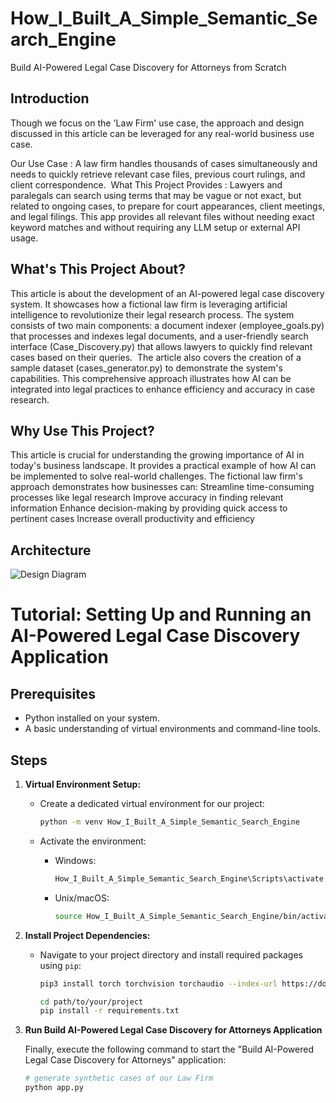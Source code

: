 # How_I_Built_A_Simple_Semantic_Search_Engine
Build AI-Powered Legal Case Discovery for Attorneys from Scratch

## Introduction

Though we focus on the 'Law Firm' use case, the approach and design discussed in this article can be leveraged for any real-world business use case.

Our Use Case : A law firm handles thousands of cases simultaneously and needs to quickly retrieve relevant case files, previous court rulings, and client correspondence. 
What This Project Provides : Lawyers and paralegals can search using terms that may be vague or not exact, but related to ongoing cases, to prepare for court appearances, client meetings, and legal filings. This app provides all relevant files without needing exact keyword matches and without requiring any LLM setup or external API usage.


## What's This Project About?

This article is about the development of an AI-powered legal case discovery system. It showcases how a fictional law firm is leveraging artificial intelligence to revolutionize their legal research process. The system consists of two main components: a document indexer (employee_goals.py) that processes and indexes legal documents, and a user-friendly search interface (Case_Discovery.py) that allows lawyers to quickly find relevant cases based on their queries. 
The article also covers the creation of a sample dataset (cases_generator.py) to demonstrate the system's capabilities. This comprehensive approach illustrates how AI can be integrated into legal practices to enhance efficiency and accuracy in case research.

## Why Use This Project?

This article is crucial for understanding the growing importance of AI in today's business landscape. It provides a practical example of how AI can be implemented to solve real-world challenges. The fictional law firm's approach demonstrates how businesses can:
Streamline time-consuming processes like legal research
Improve accuracy in finding relevant information
Enhance decision-making by providing quick access to pertinent cases
Increase overall productivity and efficiency

## Architecture
![Design Diagram](docs/design.png)


# Tutorial: Setting Up and Running an AI-Powered Legal Case Discovery Application

## Prerequisites
- Python installed on your system.
- A basic understanding of virtual environments and command-line tools.

## Steps

1. **Virtual Environment Setup:**
   - Create a dedicated virtual environment for our project:
   
     ```bash
     python -m venv How_I_Built_A_Simple_Semantic_Search_Engine
     ```
   - Activate the environment:
   
     - Windows:
       ```bash
       How_I_Built_A_Simple_Semantic_Search_Engine\Scripts\activate
       ```
     - Unix/macOS:
       ```bash
       source How_I_Built_A_Simple_Semantic_Search_Engine/bin/activate
       ```

2. **Install Project Dependencies:**

   - Navigate to your project directory and install required packages using `pip`:
   
     ```bash
     pip3 install torch torchvision torchaudio --index-url https://download.pytorch.org/whl/cu121
     
     cd path/to/your/project
     pip install -r requirements.txt
     ```

3. **Run Build AI-Powered Legal Case Discovery for Attorneys Application**

   Finally, execute the following command to start the "Build AI-Powered Legal Case Discovery for Attorneys" application:

   ```bash 
   # generate synthetic cases of our Law Firm
   python app.py
    ```
   



